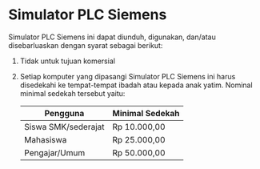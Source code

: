 # Simulator PLC Siemens
Simulator PLC Siemens ini dapat diunduh, digunakan, dan/atau disebarluaskan dengan syarat sebagai berikut:

1. Tidak untuk tujuan komersial

2. Setiap komputer yang dipasangi Simulator PLC Siemens ini harus
   disedekahi ke tempat-tempat ibadah atau kepada anak yatim.
   Nominal minimal sedekah tersebut yaitu:
   
   |Pengguna              |Minimal Sedekah    |
   |----------------------|-------------------|
   |Siswa SMK/sederajat   | Rp 10.000,00      |
   |Mahasiswa             | Rp 25.000,00      |
   |Pengajar/Umum         | Rp 50.000,00      |
   
